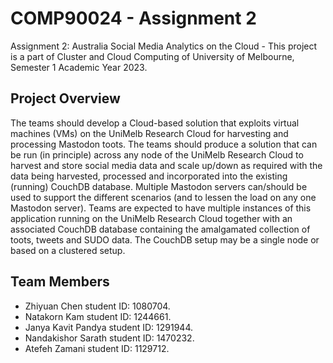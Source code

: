 # COMP90024 - Assignment 2

Assignment 2: Australia Social Media Analytics on the Cloud - This project is a part of Cluster and Cloud Computing of University of Melbourne, Semester 1 Academic Year 2023.

## Project Overview

The teams should develop a Cloud-based solution that exploits virtual machines (VMs) on the UniMelb Research Cloud for harvesting and processing Mastodon toots. The teams should produce a solution that can be run (in principle) across any node of the UniMelb Research Cloud to harvest and store social media data and scale up/down as required with the data being harvested, processed and incorporated into the existing (running) CouchDB database. Multiple Mastodon servers can/should be used to support the different scenarios (and to lessen the load on any one Mastodon server). Teams are expected to have multiple instances of this application running on the UniMelb Research Cloud together with an associated CouchDB database containing the amalgamated collection of toots, tweets and SUDO data. The CouchDB setup may be a single node or based on a clustered setup.

## Team Members

* Zhiyuan Chen student ID: 1080704.
* Natakorn Kam student ID: 1244661.
* Janya Kavit Pandya student ID: 1291944.
* Nandakishor Sarath student ID: 1470232.
* Atefeh Zamani student ID: 1129712.
